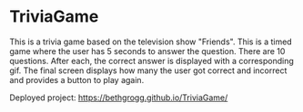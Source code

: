 # TriviaGame

This is a trivia game based on the television show "Friends".  This is a timed game where the user has 5 seconds to answer the question.  There are 10 questions.  After each, the correct answer is displayed with a corresponding gif.  The final screen displays how many the user got correct and incorrect and provides a button to play again.

Deployed project: https://bethgrogg.github.io/TriviaGame/